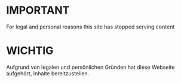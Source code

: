 # IMPORTANT

For legal and personal reasons this site has stopped serving content

# WICHTIG

Aufgrund von legalen und persönlichen Gründen hat diese Webseite aufgehört, Inhalte bereitzustellen.
